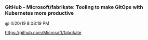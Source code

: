 ﻿

### GitHub - Microsoft/fabrikate: Tooling to make GitOps with Kubernetes more productive
@ 4/20/19 8:08:19 PM

https://github.com/Microsoft/fabrikate

